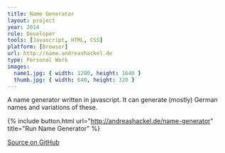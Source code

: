 ```yaml
---
title: Name Generator
layout: project
year: 2014
role: Developer
tools: [Javascript, HTML, CSS]
platform: [Browser]
url: http://name.andreashackel.de
type: Personal Work
images:
  name1.jpg: { width: 1280, height: 1640 }
  thumb.jpg: { width: 640, height: 320 }
---
```

A name generator written in javascript. It can generate (mostly) German names and variations of these.

{% include button.html url="http://andreashackel.de/name-generator" title="Run Name Generator" %}

[Source on GitHub](https://github.com/ahackel/name-generator)
